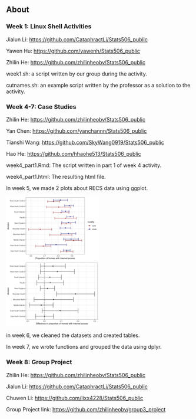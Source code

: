 ## About
### Week 1: Linux Shell Activities
Jialun Li: https://github.com/CataphractLi/Stats506_public

Yawen Hu: https://github.com/yawenh/Stats506_public

Zhilin He: https://github.com/zhilinheobv/Stats506_public

week1.sh: a script written by our group during the activity.

cutnames.sh: an example script written by the professor as a solution to the activity.

### Week 4-7: Case Studies

Zhilin He: https://github.com/zhilinheobv/Stats506_public

Yan Chen: https://github.com/yanchannn/Stats506_public

Tianshi Wang: https://github.com/SkyWang0919/Stats506_public

Hao He: https://github.com/hhaohe513/Stats506_public

week4_part1.Rmd: The script written in part 1 of week 4 activity.

week4_part1.html: The resulting html file.

In week 5, we made 2 plots about RECS data using ggplot.

<img src="../activities/week5/w4_p2_q1_plot.png" height="50%" width="50%">

<img src="../activities/week5/w4_p2_q2_plot.png" height="50%" width="50%">

in week 6, we cleaned the datasets and created tables.

In week 7, we wrote functions and grouped the data using dplyr.

### Week 8: Group Project

Zhilin He: https://github.com/zhilinheobv/Stats506_public

Jialun Li: https://github.com/CataphractLi/Stats506_public

Chuwen Li: https://github.com/lixx4228/Stats506_public

Group Project link: https://github.com/zhilinheobv/group3_project
